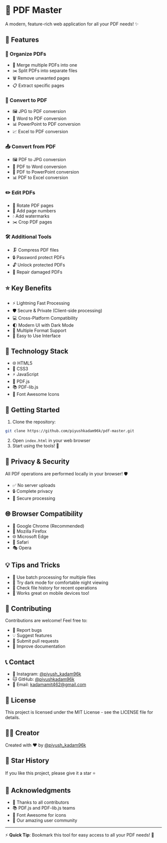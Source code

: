 # 📄 PDF Master

A modern, feature-rich web application for all your PDF needs! ✨

## 🌟 Features

### 📂 Organize PDFs
- 🔄 Merge multiple PDFs into one
- ✂️ Split PDFs into separate files
- 🗑️ Remove unwanted pages
- 📋 Extract specific pages

### 🔄 Convert to PDF
- 🖼️ JPG to PDF conversion
- 📝 Word to PDF conversion
- 📊 PowerPoint to PDF conversion
- 📈 Excel to PDF conversion

### 📤 Convert from PDF
- 🖼️ PDF to JPG conversion
- 📄 PDF to Word conversion
- 🎯 PDF to PowerPoint conversion
- 📊 PDF to Excel conversion

### ✏️ Edit PDFs
- 🔄 Rotate PDF pages
- 📝 Add page numbers
- 💧 Add watermarks
- ✂️ Crop PDF pages

### 🛠️ Additional Tools
- 🗜️ Compress PDF files
- 🔒 Password protect PDFs
- 🔓 Unlock protected PDFs
- 🔧 Repair damaged PDFs

## ⭐ Key Benefits

- ⚡ Lightning Fast Processing
- 🛡️ Secure & Private (Client-side processing)
- 💻 Cross-Platform Compatibility
- 🌓 Modern UI with Dark Mode
- 🎨 Multiple Format Support
- 🎯 Easy to Use Interface

## 🔧 Technology Stack

- 🌐 HTML5
- 🎨 CSS3
- ⚡ JavaScript
- 📄 PDF.js
- 📚 PDF-lib.js
- 🎯 Font Awesome Icons

## 🚀 Getting Started

1. Clone the repository:
```bash
git clone https://github.com/piyushkadam96k/pdf-master.git
```

2. Open `index.html` in your web browser
3. Start using the tools! 🎉

## 🔐 Privacy & Security

All PDF operations are performed locally in your browser! 🛡️
- ✅ No server uploads
- 🔒 Complete privacy
- 💪 Secure processing

## 🌐 Browser Compatibility

- 🌟 Google Chrome (Recommended)
- 🦊 Mozilla Firefox
- 🌐 Microsoft Edge
- 🧭 Safari
- 🎭 Opera

## 💡 Tips and Tricks

- 🚀 Use batch processing for multiple files
- 🎨 Try dark mode for comfortable night viewing
- 💾 Check file history for recent operations
- 📱 Works great on mobile devices too!

## 🤝 Contributing

Contributions are welcome! Feel free to:
- 🐛 Report bugs
- 💡 Suggest features
- 🔧 Submit pull requests
- 📖 Improve documentation

## 📞 Contact

- 📸 Instagram: [@piyush_kadam96k](https://www.instagram.com/piyush_kadam96k)
- 🐱 GitHub: [@piyushkadam96k](https://github.com/piyushkadam96k)
- 📧 Email: kadamamit462@gmail.com

## 📜 License

This project is licensed under the MIT License - see the LICENSE file for details.

## 👨‍💻 Creator

Created with ❤️ by [@piyush_kadam96k](https://github.com/piyushkadam96k)

## 🌟 Star History

If you like this project, please give it a star ⭐

## 🎉 Acknowledgments

- 🙏 Thanks to all contributors
- 📚 PDF.js and PDF-lib.js teams
- 🎨 Font Awesome for icons
- 👥 Our amazing user community

---
⚡ **Quick Tip**: Bookmark this tool for easy access to all your PDF needs! 🔖
